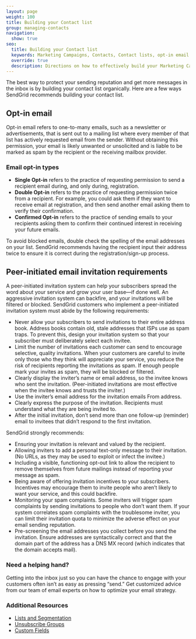 ```yaml
---
layout: page
weight: 100
title: Building your Contact list
group: managing-contacts
navigation:
  show: true
seo:
  title: Building your Contact list
  keywords: Marketing Campaigns, Contacts, Contact lists, opt-in email
  override: true
  description: Directions on how to effectively build your Marketing Campaigns Contact list.
---
```


The best way to protect your sending reputation and get more messages in the inbox is by building your contact list organically. Here are a few ways SendGrid recommends building your contact list.

## 	Opt-in email

Opt-in email refers to one-to-many emails, such as a newsletter or advertisements, that is sent out to a mailing list where every member of that list has actively requested email from the sender. Without obtaining this permission, your email is likely unwanted or unsolicited and is liable to be marked as spam by the recipient or the receiving mailbox provider.

 ### 	Email opt-in types

- **Single Opt-in** refers to the practice of requesting permission to send a recipient email during, and only during, registration.
- **Double Opt-in** refers to the practice of requesting permission twice from a recipient. For example, you could ask them if they want to receive email at registration, and then send another email asking them to verify their confirmation.
- **Confirmed Opt-in** refers to the practice of sending emails to your recipients asking them to confirm their continued interest in receiving your future emails.

<call-out>

To avoid blocked emails, double check the spelling of the email addresses on your list. SendGrid recommends having the recipient input their address twice to ensure it is correct during the registration/sign-up process.

</call-out>

## 	Peer-initiated email invitation requirements

A peer-initiated invitation system can help your subscribers spread the word about your service and grow your user base—if done well. An aggressive invitation system can backfire, and your invitations will be filtered or blocked. SendGrid customers who implement a peer-initiated invitation system must abide by the following requirements:

* Never allow your subscribers to send invitations to their entire address book. Address books contain old, stale addresses that ISPs use as spam traps. To prevent this, design your invitation system so that your subscriber must deliberately select each invitee.
* Limit the number of invitations each customer can send to encourage selective, quality invitations. When your customers are careful to invite only those who they think will appreciate your service, you reduce the risk of recipients reporting the invitations as spam. If enough people mark your invites as spam, they will be blocked or filtered.
* Clearly display the inviter’s name or email address, so the invitee knows who sent the invitation. (Peer-initiated invitations are most effective when the invitee knows and trusts the inviter.)
* Use the inviter’s email address for the invitation emails From address.
* Clearly express the purpose of the invitation. Recipients must understand what they are being invited to.
*  After the initial invitation, don’t send more than one follow-up (reminder) email to invitees that didn’t respond to the first invitation.

SendGrid strongly recommends:

* Ensuring your invitation is relevant and valued by the recipient.
* Allowing inviters to add a personal text-only message to their invitation. (No URLs, as they may be used to exploit or infect the invitee.)
* Including a visible, functioning opt-out link to allow the recipient to remove themselves from future mailings instead of reporting your message as spam.
* Being aware of offering invitation incentives to your subscribers. Incentives may encourage them to invite people who aren’t likely to want your service, and this could backfire.
* Monitoring your spam complaints. Some inviters will trigger spam complaints by sending invitations to people who don’t want them. If your system correlates spam complaints with the troublesome inviter, you can limit their invitation quota to minimize the adverse effect on your email sending reputation.
* Pre-screening the email addresses you collect before you send the invitation. Ensure addresses are syntactically correct and that the domain part of the address has a DNS MX record (which indicates that the domain accepts mail).


<call-out-link linktext="EXPERT SERVICES" img="/img/expert-insights-promo3.png" link="https://sendgrid.com/solutions/email-implementation/">


### Need a helping hand?


Getting into the inbox just so you can have the chance to engage with your customers often isn’t as easy as pressing “send.” Get customized advice from our team of email experts on how to optimize your email strategy.


</call-out-link>


 ### 	Additional Resources

- [Lists and Segmentation]({{root_url}}/ui/managing-contacts/segmenting-your-contacts/)
- [Unsubscribe Groups]({{root_url}}/docs/ui/sending-email/unsubscribe-groups/) 
- [Custom Fields]({{root_url}}/ui/managing-contacts/custom-fields/)
